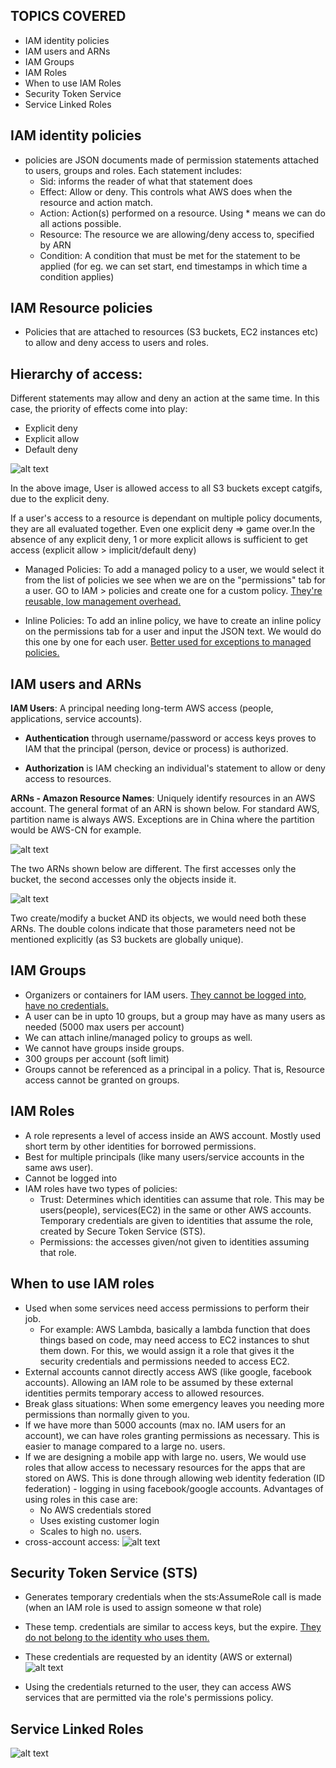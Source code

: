 ## TOPICS COVERED
- IAM identity policies
- IAM users and ARNs
- IAM Groups
- IAM Roles
- When to use IAM Roles
- Security Token Service
- Service Linked Roles

## IAM identity policies
- policies are JSON documents made of permission statements attached to users, groups and roles. Each statement includes:
    - Sid: informs the reader of what that statement does
    - Effect: Allow or deny. This controls what AWS does when the resource and action match.
    - Action: Action(s) performed on a resource. Using * means we can do all actions possible.
    - Resource: The resource we are allowing/deny access to, specified by ARN
    - Condition: A condition that must be met for the statement to be applied (for eg. we can set start, end timestamps in which time a condition applies)

## IAM Resource policies
 - Policies that are attached to resources (S3 buckets, EC2 instances etc) to allow and deny access to users and roles.

## Hierarchy of access:
Different statements may allow and deny an action at the same time. In this case, the priority of effects come into play:
- Explicit deny
- Explicit allow
- Default deny 

![alt text](<Screenshots/Screenshot 2024-05-20 at 3.50.17 PM.png>)

In the above image, User is allowed access to all S3 buckets except catgifs, due to the explicit deny.

If a user's access to a resource is dependant on multiple policy documents, they are all evaluated together. Even one explicit deny => game over.In the absence of any explicit deny, 1 or more explicit allows is sufficient to get access (explicit allow > implicit/default deny)

- Managed Policies: To add a managed policy to a user, we would select it from the list of policies we see when we are on the "permissions" tab for a user. GO to IAM > policies and create one for a custom policy. <ins> They're reusable, low management overhead. </ins> 

- Inline Policies: To add an inline policy, we have to create an inline policy on the permissions tab for a user and input the JSON text. We would do this one by one for each user. <ins>Better used for exceptions to managed policies.</ins> 

## IAM users and ARNs
**IAM Users**: A principal needing long-term AWS access (people, applications, service accounts).

- **Authentication** through username/password or access keys proves to IAM that the principal (person, device or process) is authorized. 

- **Authorization** is IAM checking an individual's statement to allow or deny access to resources.

**ARNs - Amazon Resource Names**: Uniquely identify resources in an AWS account. The general format of an ARN is shown below. For standard AWS, partition name is always AWS. Exceptions are in China where the partition would be AWS-CN for example. 

![alt text](<Screenshots/Screenshot 2024-05-20 at 4.23.34 PM.png>)

The two ARNs shown below are different. The first accesses only the bucket, the second accesses only the objects inside it.

![alt text](<Screenshots/Screenshot 2024-05-20 at 4.21.30 PM.png>)

Two create/modify a bucket AND its objects, we would need both these ARNs. The double colons indicate that those parameters need not be mentioned explicitly (as S3 buckets are globally unique). 

## IAM Groups
- Organizers or containers for IAM users. <ins> They cannot be logged into, have no credentials. </ins>
- A user can be in upto 10 groups, but a group may have as many users as needed (5000 max users per account)
- We can attach inline/managed policy to groups as well.
- We cannot have groups inside groups. 
- 300 groups per account (soft limit)
- Groups cannot be referenced as a principal in a policy. That is, Resource access cannot be granted on groups.

## IAM Roles
- A role represents a level of access inside an AWS account. Mostly used short term by other identities for borrowed permissions.
- Best for multiple principals (like many users/service accounts in the same aws user).
- Cannot be logged into
- IAM roles have two types of policies:
    - Trust: Determines which identities can assume that role. This may be users(people), services(EC2) in the same or other AWS accounts. Temporary credentials are given to identities that assume the role, created by Secure Token Service (STS).
    - Permissions: the accesses given/not given to identities assuming that role.

## When to use IAM roles
- Used when some services need access permissions to perform their job. 
    - For example: AWS Lambda, basically a lambda function that does things based on code, may need access to EC2 instances to shut them down. For this, we would assign it a role that gives it the security credentials and permissions needed to access EC2. 
- External accounts cannot directly access AWS (like google, facebook accounts). Allowing an IAM role to be assumed by these external identities permits temporary access to allowed resources. 
- Break glass situations: When some emergency leaves you needing more permissions than normally given to you.
- If we have more than 5000 accounts (max no. IAM users for an account), we can have roles granting permissions as necessary. This is easier to manage compared to a large no. users. 
- If we are designing a mobile app with large no. users, We would use roles that allow access to necessary resources for the apps that are stored on AWS. This is done through allowing web identity federation (ID federation) - logging in using facebook/google accounts. Advantages of using roles in this case are:
    - No AWS credentials stored 
    - Uses existing customer login
    - Scales to high no. users.
- cross-account access:
![alt text](<Screenshots/Screenshot 2024-05-21 at 11.44.12 AM.png>)

## Security Token Service (STS)
- Generates temporary credentials when the sts:AssumeRole call is made (when an IAM role is used to assign someone w that role)
- These temp. credentials are similar to access keys, but the expire. <ins>They do not belong to the identity who uses them.</ins>
- These credentials are requested by an identity (AWS or external)
![alt text](<Screenshots/Screenshot 2024-05-21 at 12.44.09 PM.png>)

- Using the credentials returned to the user, they can access AWS services that are permitted via the role's permissions policy.

## Service Linked Roles
![alt text](<Screenshots/Screenshot 2024-05-21 at 12.33.22 PM.png>)

